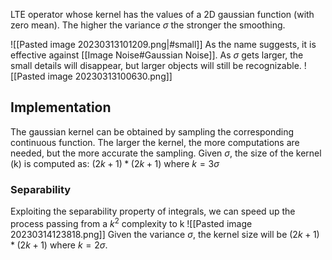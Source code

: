 LTE operator whose kernel has the values of a 2D gaussian function (with zero mean).
The higher the variance $\sigma$ the stronger the smoothing.

![[Pasted image 20230313101209.png|#small]]
As the name suggests, it is effective against [[Image Noise#Gaussian Noise]].
As $\sigma$ gets larger, the small details will disappear, but larger objects will still be recognizable.
![[Pasted image 20230313100630.png]]
## Implementation
The gaussian kernel can be obtained by sampling the corresponding continuous function.
The larger the kernel, the more computations are needed, but the more accurate the sampling.
Given $\sigma$, the size of the kernel (k) is computed as: $(2k+1)*(2k+1)$ where $k=3\sigma$ 
### Separability
Exploiting the separability property of integrals, we can speed up the process passing from a $k^{2}$ complexity to k 
![[Pasted image 20230314123818.png]]
Given the variance $\sigma$, the kernel size will be $(2k+1)*(2k+1)$ where $k=2\sigma$.
